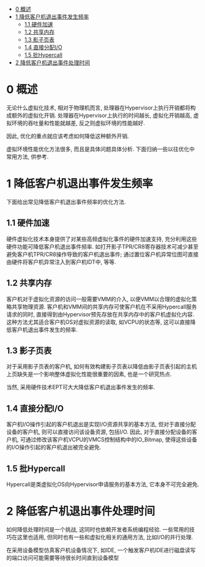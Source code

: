 
<!-- @import "[TOC]" {cmd="toc" depthFrom=1 depthTo=6 orderedList=false} -->

<!-- code_chunk_output -->

* [0 概述](#0-概述)
* [1 降低客户机退出事件发生频率](#1-降低客户机退出事件发生频率)
	* [1.1 硬件加速](#11-硬件加速)
	* [1.2 共享内存](#12-共享内存)
	* [1.3 影子页表](#13-影子页表)
	* [1.4 直接分配I/O](#14-直接分配io)
	* [1.5 批Hypercall](#15-批hypercall)
* [2 降低客户机退出事件处理时间](#2-降低客户机退出事件处理时间)

<!-- /code_chunk_output -->

# 0 概述

无论什么虚拟化技术, 相对于物理机而言, 处理器在Hypervisor上执行开销都将构成额外的虚拟化开销. 处理器在Hypervisor上执行的时间越长, 虚拟化开销越高, 虚拟环境的吞吐量和性能就越差, 反之则虚拟环境的性能越好. 

因此, 优化的重点就应该考虑如何降低这种额外开销. 

虚拟环境性能优化方法很多, 而且是具体问题具体分析. 下面归纳一些以往优化中常用方法, 供参考.

# 1 降低客户机退出事件发生频率

下面给出常见降低客户机退出事件频率的优化方法.

## 1.1 硬件加速

硬件虚拟化技术本身提供了对某些高频虚拟化事件的硬件加速支持, 充分利用这些硬件功能可降低客户机退出事件频率. 如打开影子TPR/CR8寄存器技术可减少甚至避免客户机TPR/CR8操作导致的客户机退出事件; 通过置位客户机异常位图可直接由硬件将客户机异常注入到客户机IDT中, 等等.

## 1.2 共享内存

客户机对于虚拟化资源的访问一般需要VMM的介入, 以便VMM以合理的虚拟化策略共享物理资源. 客户机和VMM间的共享内存可使客户机在不采用Hypercall服务请求的同时, 直接得到由Hypervisor预先存放在共享内存中的客户机虚拟化内容. 这种方法尤其适合客户机OS对虚拟资源的读取, 如VCPU的状态等, 这可以直接降低客户机退出事件发生的频率.

## 1.3 影子页表

对于采用影子页表的客户机, 如何有效构建影子页表以降低由影子页表引起的主机上页缺失是一个影响整体虚拟化性能很重要的因素, 也是一个研究热点. 

当然, 采用硬件技术EPT可大大降低客户机退出事件发生的频率.

## 1.4 直接分配I/O

客户机I/O操作引起的客户机退出是实现I/O资源共享的基本方法, 但对于直接分配设备的客户机, 则可以直接访问该设备资源, 包括I/O. 因此, 对于直接分配设备的客户机, 可通过修改该客户机VCPU的VMCS控制结构中的IO\_Bitmap, 使得这些设备的I/O操作引起的客户机退出被完全避免.

## 1.5 批Hypercall

Hypercall是类虚拟化OS向Hypervisor申请服务的基本方法, 它本身不可完全避免.

# 2 降低客户机退出事件处理时间

如何降低处理时间是一个挑战, 这同时也依赖开发者系统编程经验. 一些常用的技巧在这里也适用, 但同时也有一些和虚拟化相关的通用方法, 比如I/O的并行处理.

在采用设备模型仿真客户机设备情况下, 如IDE, 一个触发客户机IDE进行磁盘读写的端口访问可能需要等待很长时间直到设备模型